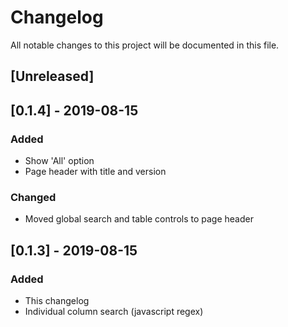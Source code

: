 # Changelog

All notable changes to this project will be documented in this file.

## [Unreleased]

## [0.1.4] - 2019-08-15

### Added

- Show 'All' option
- Page header with title and version

### Changed

- Moved global search and table controls to page header

## [0.1.3] - 2019-08-15

### Added

- This changelog
- Individual column search (javascript regex)
